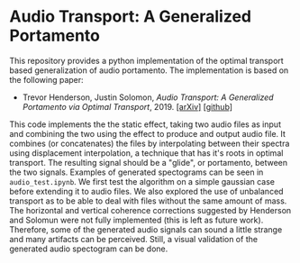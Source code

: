 # Audio Transport: A Generalized Portamento
This repository provides a python implementation of the optimal transport based generalization of audio portamento. The implementation is based on the following paper:

- Trevor Henderson, Justin Solomon,
*Audio Transport: A Generalized Portamento via Optimal Transport*, 2019.  [[arXiv]](https://arxiv.org/abs/1906.06763) [[github]](https://github.com/sportdeath/audio_transport)


This code implements the the static effect, taking two audio files as input and combining the two using the effect to produce and output audio file. It combines (or concatenates) the files by interpolating between their spectra using displacement interpolation, a technique that has it's roots in optimal transport. The resulting signal should be a "glide", or portamento, between the two signals.  Examples of generated spectograms can be seen in `audio_test.ipynb`.
We first test the algorithm on a simple gaussian case before extending it to audio files. We also explored the use of unbalanced transport as to be able to deal with files without the same amount of mass.
The horizontal and vertical coherence corrections suggested by Henderson and Solomun were not fully implemented (this is left as future work). Therefore, some of the generated audio signals can sound a little strange and many artifacts can be perceived. Still, a visual validation of the generated audio spectogram can be done.
